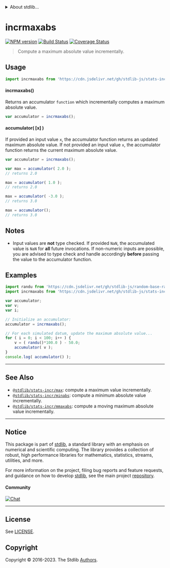 <!--

@license Apache-2.0

Copyright (c) 2018 The Stdlib Authors.

Licensed under the Apache License, Version 2.0 (the "License");
you may not use this file except in compliance with the License.
You may obtain a copy of the License at

   http://www.apache.org/licenses/LICENSE-2.0

Unless required by applicable law or agreed to in writing, software
distributed under the License is distributed on an "AS IS" BASIS,
WITHOUT WARRANTIES OR CONDITIONS OF ANY KIND, either express or implied.
See the License for the specific language governing permissions and
limitations under the License.

-->


<details>
  <summary>
    About stdlib...
  </summary>
  <p>We believe in a future in which the web is a preferred environment for numerical computation. To help realize this future, we've built stdlib. stdlib is a standard library, with an emphasis on numerical and scientific computation, written in JavaScript (and C) for execution in browsers and in Node.js.</p>
  <p>The library is fully decomposable, being architected in such a way that you can swap out and mix and match APIs and functionality to cater to your exact preferences and use cases.</p>
  <p>When you use stdlib, you can be absolutely certain that you are using the most thorough, rigorous, well-written, studied, documented, tested, measured, and high-quality code out there.</p>
  <p>To join us in bringing numerical computing to the web, get started by checking us out on <a href="https://github.com/stdlib-js/stdlib">GitHub</a>, and please consider <a href="https://opencollective.com/stdlib">financially supporting stdlib</a>. We greatly appreciate your continued support!</p>
</details>

# incrmaxabs

[![NPM version][npm-image]][npm-url] [![Build Status][test-image]][test-url] [![Coverage Status][coverage-image]][coverage-url] <!-- [![dependencies][dependencies-image]][dependencies-url] -->

> Compute a maximum absolute value incrementally.



<section class="usage">

## Usage

```javascript
import incrmaxabs from 'https://cdn.jsdelivr.net/gh/stdlib-js/stats-incr-maxabs@v0.1.1-deno/mod.js';
```

#### incrmaxabs()

Returns an accumulator `function` which incrementally computes a maximum absolute value.

```javascript
var accumulator = incrmaxabs();
```

#### accumulator( \[x] )

If provided an input value `x`, the accumulator function returns an updated maximum absolute value. If not provided an input value `x`, the accumulator function returns the current maximum absolute value.

```javascript
var accumulator = incrmaxabs();

var max = accumulator( 2.0 );
// returns 2.0

max = accumulator( 1.0 );
// returns 2.0

max = accumulator( -3.0 );
// returns 3.0

max = accumulator();
// returns 3.0
```

</section>

<!-- /.usage -->

<section class="notes">

## Notes

-   Input values are **not** type checked. If provided `NaN`, the accumulated value is `NaN` for **all** future invocations. If non-numeric inputs are possible, you are advised to type check and handle accordingly **before** passing the value to the accumulator function.

</section>

<!-- /.notes -->

<section class="examples">

## Examples

<!-- eslint no-undef: "error" -->

```javascript
import randu from 'https://cdn.jsdelivr.net/gh/stdlib-js/random-base-randu@deno/mod.js';
import incrmaxabs from 'https://cdn.jsdelivr.net/gh/stdlib-js/stats-incr-maxabs@v0.1.1-deno/mod.js';

var accumulator;
var v;
var i;

// Initialize an accumulator:
accumulator = incrmaxabs();

// For each simulated datum, update the maximum absolute value...
for ( i = 0; i < 100; i++ ) {
    v = ( randu()*100.0 ) - 50.0;
    accumulator( v );
}
console.log( accumulator() );
```

</section>

<!-- /.examples -->

<!-- Section for related `stdlib` packages. Do not manually edit this section, as it is automatically populated. -->

<section class="related">

* * *

## See Also

-   <span class="package-name">[`@stdlib/stats-incr/max`][@stdlib/stats/incr/max]</span><span class="delimiter">: </span><span class="description">compute a maximum value incrementally.</span>
-   <span class="package-name">[`@stdlib/stats-incr/minabs`][@stdlib/stats/incr/minabs]</span><span class="delimiter">: </span><span class="description">compute a minimum absolute value incrementally.</span>
-   <span class="package-name">[`@stdlib/stats-incr/mmaxabs`][@stdlib/stats/incr/mmaxabs]</span><span class="delimiter">: </span><span class="description">compute a moving maximum absolute value incrementally.</span>

</section>

<!-- /.related -->

<!-- Section for all links. Make sure to keep an empty line after the `section` element and another before the `/section` close. -->


<section class="main-repo" >

* * *

## Notice

This package is part of [stdlib][stdlib], a standard library with an emphasis on numerical and scientific computing. The library provides a collection of robust, high performance libraries for mathematics, statistics, streams, utilities, and more.

For more information on the project, filing bug reports and feature requests, and guidance on how to develop [stdlib][stdlib], see the main project [repository][stdlib].

#### Community

[![Chat][chat-image]][chat-url]

---

## License

See [LICENSE][stdlib-license].


## Copyright

Copyright &copy; 2016-2023. The Stdlib [Authors][stdlib-authors].

</section>

<!-- /.stdlib -->

<!-- Section for all links. Make sure to keep an empty line after the `section` element and another before the `/section` close. -->

<section class="links">

[npm-image]: http://img.shields.io/npm/v/@stdlib/stats-incr-maxabs.svg
[npm-url]: https://npmjs.org/package/@stdlib/stats-incr-maxabs

[test-image]: https://github.com/stdlib-js/stats-incr-maxabs/actions/workflows/test.yml/badge.svg?branch=v0.1.1
[test-url]: https://github.com/stdlib-js/stats-incr-maxabs/actions/workflows/test.yml?query=branch:v0.1.1

[coverage-image]: https://img.shields.io/codecov/c/github/stdlib-js/stats-incr-maxabs/main.svg
[coverage-url]: https://codecov.io/github/stdlib-js/stats-incr-maxabs?branch=main

<!--

[dependencies-image]: https://img.shields.io/david/stdlib-js/stats-incr-maxabs.svg
[dependencies-url]: https://david-dm.org/stdlib-js/stats-incr-maxabs/main

-->

[chat-image]: https://img.shields.io/gitter/room/stdlib-js/stdlib.svg
[chat-url]: https://app.gitter.im/#/room/#stdlib-js_stdlib:gitter.im

[stdlib]: https://github.com/stdlib-js/stdlib

[stdlib-authors]: https://github.com/stdlib-js/stdlib/graphs/contributors

[umd]: https://github.com/umdjs/umd
[es-module]: https://developer.mozilla.org/en-US/docs/Web/JavaScript/Guide/Modules

[deno-url]: https://github.com/stdlib-js/stats-incr-maxabs/tree/deno
[umd-url]: https://github.com/stdlib-js/stats-incr-maxabs/tree/umd
[esm-url]: https://github.com/stdlib-js/stats-incr-maxabs/tree/esm
[branches-url]: https://github.com/stdlib-js/stats-incr-maxabs/blob/main/branches.md

[stdlib-license]: https://raw.githubusercontent.com/stdlib-js/stats-incr-maxabs/main/LICENSE

<!-- <related-links> -->

[@stdlib/stats/incr/max]: https://github.com/stdlib-js/stats-incr-max/tree/deno

[@stdlib/stats/incr/minabs]: https://github.com/stdlib-js/stats-incr-minabs/tree/deno

[@stdlib/stats/incr/mmaxabs]: https://github.com/stdlib-js/stats-incr-mmaxabs/tree/deno

<!-- </related-links> -->

</section>

<!-- /.links -->
